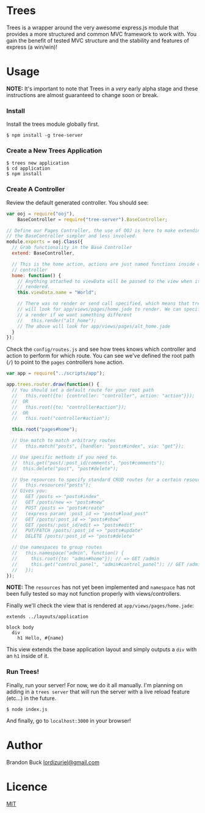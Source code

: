 # Trees

Trees is a wrapper around the very awesome express.js module that provides a
more structured and common MVC framework to work with. You gain the benefit of
tested MVC structure and the stability and features of express (a win/win)!

# Usage

**NOTE:** It's important to note that Trees in a _very_ early alpha stage and
these instructions are almost guaranteed to change soon or break.

### Install

Install the trees module globally first.

```
$ npm install -g tree-server
```

### Create a New Trees Application

```
$ trees new application
$ cd application
$ npm install
```

### Create A Controller

Review the default generated controller. You should see:

```javascript
var ooj = require("ooj"),
    BaseController = require("tree-server").BaseController;

// Define our Pages Controller, the use of OOJ is here to make extending
// the BaseController simpler and less involved.
module.exports = ooj.Class({
  // Grab functionality in the Base Controller
  extend: BaseController,

  // This is the home action, actions are just named functions inside of a
  // controller
  home: function() {
    // Anything attached to viewData will be passed to the view when it is
    // rendered.
    this.viewData.name = "World";

    // There was no render or send call specified, which means that trees
    // will look for app/views/pages/home.jade to render. We can specify
    // a render if we want something different
    //   this.render("alt_home");
    // The above will look for app/views/pages/alt_home.jade
  }
});
```

Check the `config/routes.js` and see how trees knows which controller and action
to perform for which route. You can see we've defined the root path (`/`) to point
to the `pages` controllers `home` action.

```javascript
var app = require("../scripts/app");

app.trees.router.draw(function() {
  // You should set a default route for your root path
  //   this.root({to: {controller: "controller", action: "action"}});
  //  OR
  //   this.root({to: "controller#action"});
  //  OR
  //   this.root("controller#action");

  this.root("pages#home");

  // Use match to match arbitrary routes
  //   this.match("posts", {handler: "posts#index", via: "get"});

  // Use specific methods if you need to.
  //  this.get("post/:post_id/comments", "post#comments");
  //  this.delete("post", "post#delete");

  // Use resources to specify standard CRUD routes for a certain resource
  //   this.resources("posts");
  // Gives you:
  //   GET /posts => "posts#index"
  //   GET /posts/new => "posts#new"
  //   POST /posts => "posts#create"
  //   (express param) :post_id => "posts#load_post"
  //   GET /posts/:post_id => "posts#show"
  //   GET /posts/:post_id/edit => "posts#edit"
  //   PUT/PATCH /posts/:post_id => "posts#update"
  //   DELETE /posts/:post_id => "posts#delete"

  // Use namespaces to group routes
  //   this.namespace("admin", function() {
  //     this.root({to: "admin#home"}); // => GET /admin
  //     this.get("control_panel", "admin#control_panel"); // GET /admin/control_panel
  //   });
});
```

**NOTE:** The `resources` has not yet been implemented and `namespace` has not
been fully tested so may not function properly with views/controllers.

Finally we'll check the view that is rendered at `app/views/pages/home.jade`:

```jade
extends ../layouts/application

block body
  div
    h1 Hello, #{name}
```

This view extends the base application layout and simply outputs a `div` with
an `h1` inside of it.

### Run Trees!

Finally, run your server! For now, we do it all manually. I'm planning on adding
in a `trees server` that will run the server with a live reload feature (etc...)
in the future.

```
$ node index.js
```

And finally, go to `localhost:3000` in your browser!

# Author

Brandon Buck <lordizuriel@gmail.com>

# Licence

[MIT](http://opensource.org/licenses/MIT)
